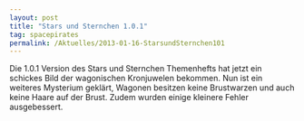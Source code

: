 ```yaml
---
layout: post
title: "Stars und Sternchen 1.0.1"
tag: spacepirates
permalink: /Aktuelles/2013-01-16-StarsundSternchen101
---
```


<div>
Die 1.0.1 Version des Stars und Sternchen Themenhefts hat jetzt ein schickes Bild der wagonischen Kronjuwelen bekommen. Nun ist ein weiteres Mysterium geklärt, Wagonen besitzen keine Brustwarzen und auch keine Haare auf der Brust. Zudem wurden einige kleinere Fehler ausgebessert.

</div>

